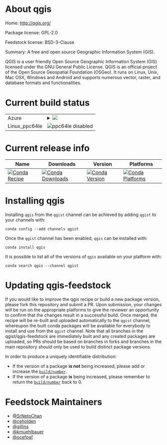About qgis
==========

Home: http://qgis.org/

Package license: GPL-2.0

Feedstock license: BSD-3-Clause

Summary: A free and open source Geographic Information System (GIS).

QGIS is a user friendly Open Source Geographic Information System (GIS)
licensed under the GNU General Public License. QGIS is an official
project of the Open Source Geospatial Foundation (OSGeo). It runs on
Linux, Unix, Mac OSX, Windows and Android and supports numerous vector,
raster, and database formats and functionalities.


Current build status
====================


<table>
    
  <tr>
    <td>Azure</td>
    <td>
      <details>
        <summary>
          <a href="https://dev.azure.com/qgist/feedstock-builds/_build/latest?definitionId=1&branchName=master">
            <img src="https://dev.azure.com/qgist/feedstock-builds/_apis/build/status/qgis-feedstock?branchName=master">
          </a>
        </summary>
        <table>
          <thead><tr><th>Variant</th><th>Status</th></tr></thead>
          <tbody><tr>
              <td>linux_python3.7</td>
              <td>
                <a href="https://dev.azure.com/qgist/feedstock-builds/_build/latest?definitionId=1&branchName=master">
                  <img src="https://dev.azure.com/qgist/feedstock-builds/_apis/build/status/qgis-feedstock?branchName=master&jobName=linux&configuration=linux_python3.7" alt="variant">
                </a>
              </td>
            </tr><tr>
              <td>linux_python3.8</td>
              <td>
                <a href="https://dev.azure.com/qgist/feedstock-builds/_build/latest?definitionId=1&branchName=master">
                  <img src="https://dev.azure.com/qgist/feedstock-builds/_apis/build/status/qgis-feedstock?branchName=master&jobName=linux&configuration=linux_python3.8" alt="variant">
                </a>
              </td>
            </tr><tr>
              <td>osx_python3.7</td>
              <td>
                <a href="https://dev.azure.com/qgist/feedstock-builds/_build/latest?definitionId=1&branchName=master">
                  <img src="https://dev.azure.com/qgist/feedstock-builds/_apis/build/status/qgis-feedstock?branchName=master&jobName=osx&configuration=osx_python3.7" alt="variant">
                </a>
              </td>
            </tr><tr>
              <td>osx_python3.8</td>
              <td>
                <a href="https://dev.azure.com/qgist/feedstock-builds/_build/latest?definitionId=1&branchName=master">
                  <img src="https://dev.azure.com/qgist/feedstock-builds/_apis/build/status/qgis-feedstock?branchName=master&jobName=osx&configuration=osx_python3.8" alt="variant">
                </a>
              </td>
            </tr><tr>
              <td>win_python3.7</td>
              <td>
                <a href="https://dev.azure.com/qgist/feedstock-builds/_build/latest?definitionId=1&branchName=master">
                  <img src="https://dev.azure.com/qgist/feedstock-builds/_apis/build/status/qgis-feedstock?branchName=master&jobName=win&configuration=win_python3.7" alt="variant">
                </a>
              </td>
            </tr><tr>
              <td>win_python3.8</td>
              <td>
                <a href="https://dev.azure.com/qgist/feedstock-builds/_build/latest?definitionId=1&branchName=master">
                  <img src="https://dev.azure.com/qgist/feedstock-builds/_apis/build/status/qgis-feedstock?branchName=master&jobName=win&configuration=win_python3.8" alt="variant">
                </a>
              </td>
            </tr>
          </tbody>
        </table>
      </details>
    </td>
  </tr>
  <tr>
    <td>Linux_ppc64le</td>
    <td>
      <img src="https://img.shields.io/badge/ppc64le-disabled-lightgrey.svg" alt="ppc64le disabled">
    </td>
  </tr>
</table>

Current release info
====================

| Name | Downloads | Version | Platforms |
| --- | --- | --- | --- |
| [![Conda Recipe](https://img.shields.io/badge/recipe-qgis-green.svg)](https://anaconda.org/qgist/qgis) | [![Conda Downloads](https://img.shields.io/conda/dn/qgist/qgis.svg)](https://anaconda.org/qgist/qgis) | [![Conda Version](https://img.shields.io/conda/vn/qgist/qgis.svg)](https://anaconda.org/qgist/qgis) | [![Conda Platforms](https://img.shields.io/conda/pn/qgist/qgis.svg)](https://anaconda.org/qgist/qgis) |

Installing qgis
===============

Installing `qgis` from the `qgist` channel can be achieved by adding `qgist` to your channels with:

```
conda config --add channels qgist
```

Once the `qgist` channel has been enabled, `qgis` can be installed with:

```
conda install qgis
```

It is possible to list all of the versions of `qgis` available on your platform with:

```
conda search qgis --channel qgist
```




Updating qgis-feedstock
=======================

If you would like to improve the qgis recipe or build a new
package version, please fork this repository and submit a PR. Upon submission,
your changes will be run on the appropriate platforms to give the reviewer an
opportunity to confirm that the changes result in a successful build. Once
merged, the recipe will be re-built and uploaded automatically to the
`qgist` channel, whereupon the built conda packages will be available for
everybody to install and use from the `qgist` channel.
Note that all branches in the qgist/qgis-feedstock are
immediately built and any created packages are uploaded, so PRs should be based
on branches in forks and branches in the main repository should only be used to
build distinct package versions.

In order to produce a uniquely identifiable distribution:
 * If the version of a package **is not** being increased, please add or increase
   the [``build/number``](https://conda.io/docs/user-guide/tasks/build-packages/define-metadata.html#build-number-and-string).
 * If the version of a package **is** being increased, please remember to return
   the [``build/number``](https://conda.io/docs/user-guide/tasks/build-packages/define-metadata.html#build-number-and-string)
   back to 0.

Feedstock Maintainers
=====================

* [@SrNetoChan](https://github.com/SrNetoChan/)
* [@ceholden](https://github.com/ceholden/)
* [@gillins](https://github.com/gillins/)
* [@kmuehlbauer](https://github.com/kmuehlbauer/)
* [@ocefpaf](https://github.com/ocefpaf/)

